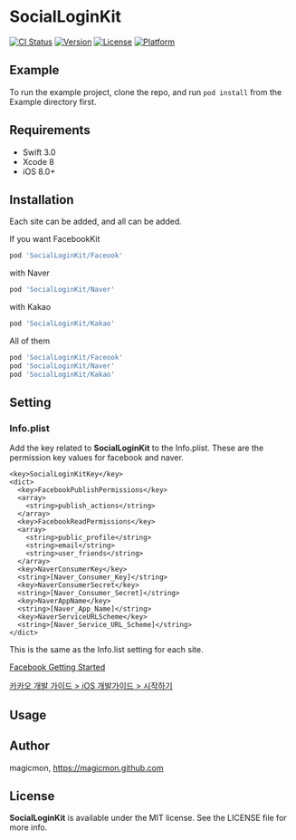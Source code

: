 # SocialLoginKit

[![CI Status](http://img.shields.io/travis/magicmon/SocialLoginKit.svg?style=flat)](https://travis-ci.org/magicmon/SocialLoginKit)
[![Version](https://img.shields.io/cocoapods/v/SocialLoginKit.svg?style=flat)](http://cocoapods.org/pods/SocialLoginKit)
[![License](https://img.shields.io/cocoapods/l/SocialLoginKit.svg?style=flat)](http://cocoapods.org/pods/SocialLoginKit)
[![Platform](https://img.shields.io/cocoapods/p/SocialLoginKit.svg?style=flat)](http://cocoapods.org/pods/SocialLoginKit)

## Example

To run the example project, clone the repo, and run `pod install` from the Example directory first.

## Requirements

* Swift 3.0
* Xcode 8
* iOS 8.0+

## Installation

Each site can be added, and all can be added.

If you want FacebookKit
```ruby
pod 'SocialLoginKit/Faceook'
```

with Naver
```ruby
pod 'SocialLoginKit/Naver'
```

with Kakao
```ruby
pod 'SocialLoginKit/Kakao'
```

All of them
```ruby
pod 'SocialLoginKit/Faceook'
pod 'SocialLoginKit/Naver'
pod 'SocialLoginKit/Kakao'
```

## Setting

### Info.plist

Add the key related to **SocialLoginKit** to the Info.plist. These are the permission key values for facebook and naver.

```
<key>SocialLoginKitKey</key>
<dict>
  <key>FacebookPublishPermissions</key>
  <array>
    <string>publish_actions</string>
  </array>
  <key>FacebookReadPermissions</key>
  <array>
    <string>public_profile</string>
    <string>email</string>
    <string>user_friends</string>
  </array>
  <key>NaverConsumerKey</key>
  <string>[Naver_Consumer_Key]</string>
  <key>NaverConsumerSecret</key>
  <string>[Naver_Consumer_Secret]</string>
  <key>NaverAppName</key>
  <string>[Naver_App_Name]</string>
  <key>NaverServiceURLScheme</key>
  <string>[Naver_Service_URL_Scheme]</string>
</dict>
```

This is the same as the Info.list setting for each site.

[Facebook Getting Started](https://developers.facebook.com/docs/ios/getting-started)

[카카오 개발 가이드 > iOS 개발가이드 > 시작하기](https://developers.kakao.com/docs/ios#시작하기-개발환경-구성)

## Usage


## Author

magicmon, https://magicmon.github.com 

## License

**SocialLoginKit** is available under the MIT license. See the LICENSE file for more info.
